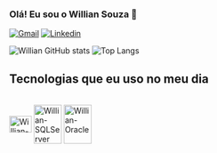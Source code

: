 ### Olá! Eu sou o Willian Souza 🙋

[![Gmail](https://img.shields.io/badge/Gmail-D14836?style=for-the-badge&logo=gmail&logoColor=white)](mailto:willian.ws624@gmail.com)
[![Linkedin](https://img.shields.io/badge/LinkedIn-0077B5?style=for-the-badge&logo=linkedin&logoColor=white)](https://www.linkedin.com/in/willian-s-681093197/)

![Willian GitHub stats](https://github-readme-stats.vercel.app/api?username=owilliansouza&show_icons=true&theme=dracula)
![Top Langs](https://github-readme-stats.vercel.app/api/top-langs/?username=owilliansouza&layout=compact)

## Tecnologias que eu uso no meu dia

<div dir="auto"><br>
  <a target="_blank" rel="noopener noreferrer nofollow" href="https://camo.githubusercontent.com/2d9be2cdbe847aa58cefeb401833777b9330a5d91389066137fc1c84589eabfe/68747470733a2f2f63646e2e6a7364656c6976722e6e65742f67682f64657669636f6e732f64657669636f6e2f69636f6e732f6373686172702f6373686172702d6f726967696e616c2e737667"><img align="center" alt="Willian-Csharp" height="30" width="40" src="https://camo.githubusercontent.com/2d9be2cdbe847aa58cefeb401833777b9330a5d91389066137fc1c84589eabfe/68747470733a2f2f63646e2e6a7364656c6976722e6e65742f67682f64657669636f6e732f64657669636f6e2f69636f6e732f6373686172702f6373686172702d6f726967696e616c2e737667" data-canonical-src="https://cdn.jsdelivr.net/gh/devicons/devicon/icons/csharp/csharp-original.svg" style="max-width: 100%;"></a>
  <a target="_blank" rel="noopener noreferrer nofollow" href="https://camo.githubusercontent.com/50e256c5870fbaf5bfd64c1a48a4d33f756b0d6b46430163c6e50d195ef0cf98/68747470733a2f2f63646e2e6a7364656c6976722e6e65742f67682f64657669636f6e732f64657669636f6e2f69636f6e732f6d6963726f736f667473716c7365727665722f6d6963726f736f667473716c7365727665722d706c61696e2d776f72646d61726b2e737667"><img align="center" alt="Willian-SQLServer" height="70" width="50" src="https://camo.githubusercontent.com/50e256c5870fbaf5bfd64c1a48a4d33f756b0d6b46430163c6e50d195ef0cf98/68747470733a2f2f63646e2e6a7364656c6976722e6e65742f67682f64657669636f6e732f64657669636f6e2f69636f6e732f6d6963726f736f667473716c7365727665722f6d6963726f736f667473716c7365727665722d706c61696e2d776f72646d61726b2e737667" data-canonical-src="https://cdn.jsdelivr.net/gh/devicons/devicon/icons/microsoftsqlserver/microsoftsqlserver-plain-wordmark.svg" style="max-width: 100%;"></a>
  <a target="_blank" rel="noopener noreferrer nofollow" href="https://camo.githubusercontent.com/c3618c0f71e7c83d1ef568442d32700e8e4b8492181e8bd5312e1a2a03408b85/68747470733a2f2f63646e2e6a7364656c6976722e6e65742f67682f64657669636f6e732f64657669636f6e2f69636f6e732f6f7261636c652f6f7261636c652d6f726967696e616c2e737667"><img align="center" alt="Willian-Oracle" height="70" width="50" src="https://camo.githubusercontent.com/c3618c0f71e7c83d1ef568442d32700e8e4b8492181e8bd5312e1a2a03408b85/68747470733a2f2f63646e2e6a7364656c6976722e6e65742f67682f64657669636f6e732f64657669636f6e2f69636f6e732f6f7261636c652f6f7261636c652d6f726967696e616c2e737667" data-canonical-src="https://cdn.jsdelivr.net/gh/devicons/devicon/icons/oracle/oracle-original.svg" style="max-width: 100%;"></a>
</div>
